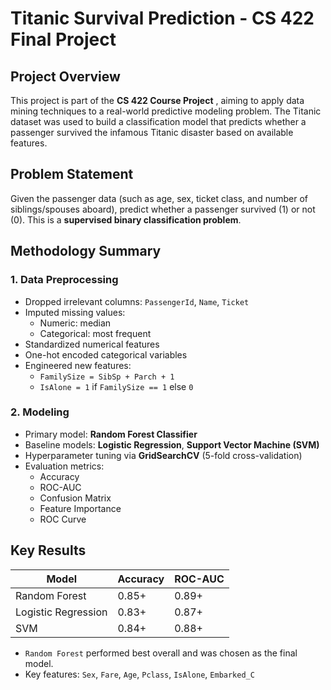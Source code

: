 # Titanic Survival Prediction - CS 422 Final Project

##  Project Overview
This project is part of the **CS 422 Course Project** , aiming to apply data mining techniques to a real-world predictive modeling problem. The Titanic dataset was used to build a classification model that predicts whether a passenger survived the infamous Titanic disaster based on available features.


##  Problem Statement
Given the passenger data (such as age, sex, ticket class, and number of siblings/spouses aboard), predict whether a passenger survived (1) or not (0). This is a **supervised binary classification problem**.


##  Methodology Summary

### 1. **Data Preprocessing**
- Dropped irrelevant columns: `PassengerId`, `Name`, `Ticket`
- Imputed missing values:
  - Numeric: median
  - Categorical: most frequent
- Standardized numerical features
- One-hot encoded categorical variables
- Engineered new features:
  - `FamilySize = SibSp + Parch + 1`
  - `IsAlone = 1` if `FamilySize == 1` else `0`

### 2. **Modeling**
- Primary model: **Random Forest Classifier**
- Baseline models: **Logistic Regression**, **Support Vector Machine (SVM)**
- Hyperparameter tuning via **GridSearchCV** (5-fold cross-validation)
- Evaluation metrics:
  - Accuracy
  - ROC-AUC
  - Confusion Matrix
  - Feature Importance
  - ROC Curve


##  Key Results

| Model              | Accuracy | ROC-AUC |
|-------------------|----------|---------|
| Random Forest      | 0.85+    | 0.89+   |
| Logistic Regression| 0.83+    | 0.87+   |
| SVM                | 0.84+    | 0.88+   |

- `Random Forest` performed best overall and was chosen as the final model.
- Key features: `Sex`, `Fare`, `Age`, `Pclass`, `IsAlone`, `Embarked_C`


